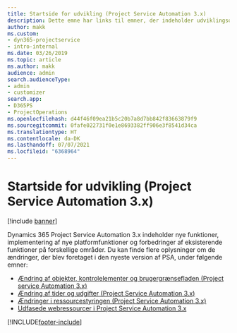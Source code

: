 ```yaml
---
title: Startside for udvikling (Project Service Automation 3.x)
description: Dette emne har links til emner, der indeholder udviklingsoplysninger om Dynamics 365 Project Service Automation (PSA) version 3.x.
author: makk
ms.custom:
- dyn365-projectservice
- intro-internal
ms.date: 03/26/2019
ms.topic: article
ms.author: makk
audience: admin
search.audienceType:
- admin
- customizer
search.app:
- D365PS
- ProjectOperations
ms.openlocfilehash: d44f46f09ea21b5c20b7a8d7bb842f83663879f9
ms.sourcegitcommit: 0fafe022731f0e1e8693382ff906e3f8541d34ca
ms.translationtype: HT
ms.contentlocale: da-DK
ms.lasthandoff: 07/07/2021
ms.locfileid: "6368964"
---
```

# <a name="development-home-page-project-service-automation-3x"></a>Startside for udvikling (Project Service Automation 3.x)

[!include [banner](../../includes/psa-now-project-operations.md)]

Dynamics 365 Project Service Automation 3.x indeholder nye funktioner, implementering af nye platformfunktioner og forbedringer af eksisterende funktioner på forskellige områder. Du kan finde flere oplysninger om de ændringer, der blev foretaget i den nyeste version af PSA, under følgende emner:

- [Ændring af objekter, kontrolelementer og brugergrænsefladen (Project service Automation 3.x)](../developer-guides/entity-changes-v3.x.md)
- [Ændring af tider og udgifter (Project Service Automation 3.x)](../developer-guides/time-expense-changes-v3.x.md)
- [Ændringer i ressourcestyringen (Project Service Automation 3.x)](../developer-guides/resource-management-changes-v3.x.md)
- [Udfasede webressourcer i Project Service Automation 3.x](../developer-guides/web-resources-deprecated-v3.x.md)


[!INCLUDE[footer-include](../../includes/footer-banner.md)]